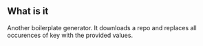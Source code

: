 
## What is it

Another boilerplate generator. It downloads a repo and replaces
all occurences of key with the provided values.
